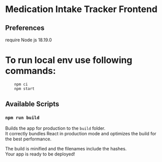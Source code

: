 # Medication Intake Tracker Frontend

## Preferences

require Node js 18.19.0

# To run local env use following commands:

```shell
    npm ci
    npm start
```


## Available Scripts

### `npm run build`

Builds the app for production to the `build` folder.\
It correctly bundles React in production mode and optimizes the build for the best performance.

The build is minified and the filenames include the hashes.\
Your app is ready to be deployed!
